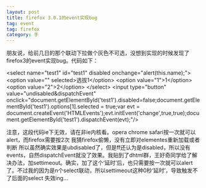 ```yaml
---
layout: post
title: firefox 3.0.1的event实现bug
tag: event
tag: firefox
category: 手
---
```

朋友说，给前几日的那个联动下拉做个灰色不可选，没想到实现的时候发现了firefox3的event实现bug。代码如下：
<p id="">&lt;select name="test1" id="test1" disabled onchange="alert(this.name);"&gt;
&lt;option value="" selected&gt;选拔1&lt;/option&gt;
&lt;option value="1"&gt;1&lt;/option&gt;
&lt;option value="2"&gt;2&lt;/option&gt;
&lt;/select&gt;
&lt;input type="button" value="undisabled&amp;dispatchEvent" onclick="document.getElementById('test1').disabled=false;document.getElementById('test1').options[1].selected = true;var evt = document.createEvent('HTMLEvents');evt.initEvent('change',true,true);document.getElementById('test1').dispatchEvent(evt);"/&gt;</p>
注意，这段代码ie下无效，请在非ie内核看。opera chrome safari按一次就可以alert，而firefox需要按2次 我猜firefox偷懒，没有立即对elementes重新加载或者判断 所以虽然确实效果是ubdisabled了，但是ff还认为是disabled，所以没有events，自然dispatchEvent就没了效果。我贴到了dhtml群，王好奇同学给了解决办法，加settimeout。确实，加了这个‘延时’后，也只需要按一次就可以alert了。不过我的因为是n个select联动，所以settimeout这种0秒‘延时’，导致触发不了后面的select 失效ing...